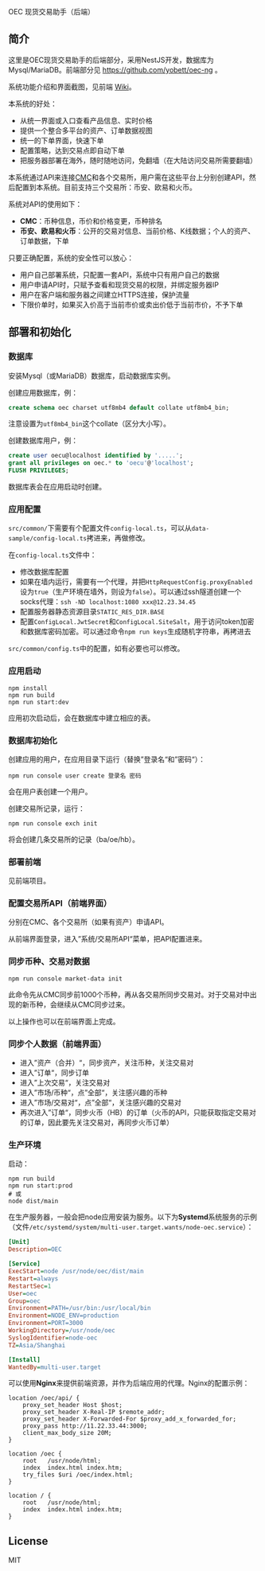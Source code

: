 OEC 现货交易助手（后端）

## 简介

这里是OEC现货交易助手的后端部分，采用NestJS开发，数据库为Mysql/MariaDB。前端部分见 https://github.com/yobett/oec-ng 。

系统功能介绍和界面截图，见前端 [Wiki](https://github.com/yobett/oec-ng/wiki)。

本系统的好处：

- 从统一界面或入口查看产品信息、实时价格
- 提供一个整合多平台的资产、订单数据视图
- 统一的下单界面，快速下单
- 配置策略，达到交易点即自动下单
- 把服务器部署在海外，随时随地访问，免翻墙（在大陆访问交易所需要翻墙）

本系统通过API来连接[CMC](https://coinmarketcap.com/)和各个交易所，用户需在这些平台上分别创建API，然后配置到本系统。目前支持三个交易所：币安、欧易和火币。

系统对API的使用如下：

- **CMC**：币种信息，币价和价格变更，币种排名
- **币安、欧易和火币**：公开的交易对信息、当前价格、K线数据；个人的资产、订单数据，下单

只要正确配置，系统的安全性可以放心：

- 用户自己部署系统，只配置一套API，系统中只有用户自己的数据
- 用户申请API时，只赋予查看和现货交易的权限，并绑定服务器IP
- 用户在客户端和服务器之间建立HTTPS连接，保护流量
- 下限价单时，如果买入价高于当前市价或卖出价低于当前市价，不予下单




## 部署和初始化

### 数据库

安装Mysql（或MariaDB）数据库，启动数据库实例。

创建应用数据库，例：

```sql
create schema oec charset utf8mb4 default collate utf8mb4_bin;
```

注意设置为`utf8mb4_bin`这个collate（区分大小写）。

创建数据库用户，例：

```sql
create user oecu@localhost identified by '.....';
grant all privileges on oec.* to 'oecu'@'localhost';
FLUSH PRIVILEGES;
```

数据库表会在应用启动时创建。

### 应用配置

`src/common/`下需要有个配置文件`config-local.ts`，可以从`data-sample/config-local.ts`拷进来，再做修改。

在`config-local.ts`文件中：

- 修改数据库配置
- 如果在墙内运行，需要有一个代理，并把`HttpRequestConfig.proxyEnabled`设为`true`（生产环境在墙外，则设为`false`）。可以通过ssh隧道创建一个socks代理：`ssh -ND localhost:1080 xxx@12.23.34.45`
- 配置服务器静态资源目录`STATIC_RES_DIR.BASE`
- 配置`ConfigLocal.JwtSecret`和`ConfigLocal.SiteSalt`，用于访问token加密和数据库密码加密。可以通过命令`npm run keys`生成随机字符串，再拷进去

`src/common/config.ts`中的配置，如有必要也可以修改。

### 应用启动

```shell
npm install
npm run build
npm run start:dev
```

应用初次启动后，会在数据库中建立相应的表。

### 数据库初始化

创建应用的用户，在应用目录下运行（替换”登录名“和”密码“）：

```shell
npm run console user create 登录名 密码
```

会在用户表创建一个用户。

创建交易所记录，运行：

```shell
npm run console exch init
```

将会创建几条交易所的记录（ba/oe/hb）。

### 部署前端

见前端项目。

### 配置交易所API（前端界面）

分别在CMC、各个交易所（如果有资产）申请API。

从前端界面登录，进入”系统/交易所API“菜单，把API配置进来。

### 同步币种、交易对数据

```shell
npm run console market-data init
```

此命令先从CMC同步前1000个币种，再从各交易所同步交易对。对于交易对中出现的新币种，会继续从CMC同步过来。

以上操作也可以在前端界面上完成。

### 同步个人数据（前端界面）

- 进入”资产（合并）“，同步资产，关注币种，关注交易对
- 进入”订单“，同步订单
- 进入”上次交易“，关注交易对
- 进入”市场/币种“，点”全部“，关注感兴趣的币种
- 进入”市场/交易对“，点”全部“，关注感兴趣的交易对
- 再次进入”订单“，同步火币（HB）的订单（火币的API，只能获取指定交易对的订单，因此要先关注交易对，再同步火币订单）

### 生产环境

启动：

```shell
npm run build
npm run start:prod
# 或
node dist/main
```

在生产服务器，一般会把node应用安装为服务。以下为**Systemd**系统服务的示例（文件`/etc/systemd/system/multi-user.target.wants/node-oec.service`）：

```ini
[Unit]
Description=OEC

[Service]
ExecStart=node /usr/node/oec/dist/main
Restart=always
RestartSec=1
User=oec
Group=oec
Environment=PATH=/usr/bin:/usr/local/bin
Environment=NODE_ENV=production
Environment=PORT=3000
WorkingDirectory=/usr/node/oec
SyslogIdentifier=node-oec
TZ=Asia/Shanghai

[Install]
WantedBy=multi-user.target
```

可以使用**Nginx**来提供前端资源，并作为后端应用的代理。Nginx的配置示例：

```nginx
location /oec/api/ {
    proxy_set_header Host $host;
    proxy_set_header X-Real-IP $remote_addr;
    proxy_set_header X-Forwarded-For $proxy_add_x_forwarded_for;
    proxy_pass http://11.22.33.44:3000;
    client_max_body_size 20M;
}

location /oec {
    root   /usr/node/html;
    index  index.html index.htm;
    try_files $uri /oec/index.html;
}

location / {
    root   /usr/node/html;
    index  index.html index.htm;
}
```



## License

MIT

